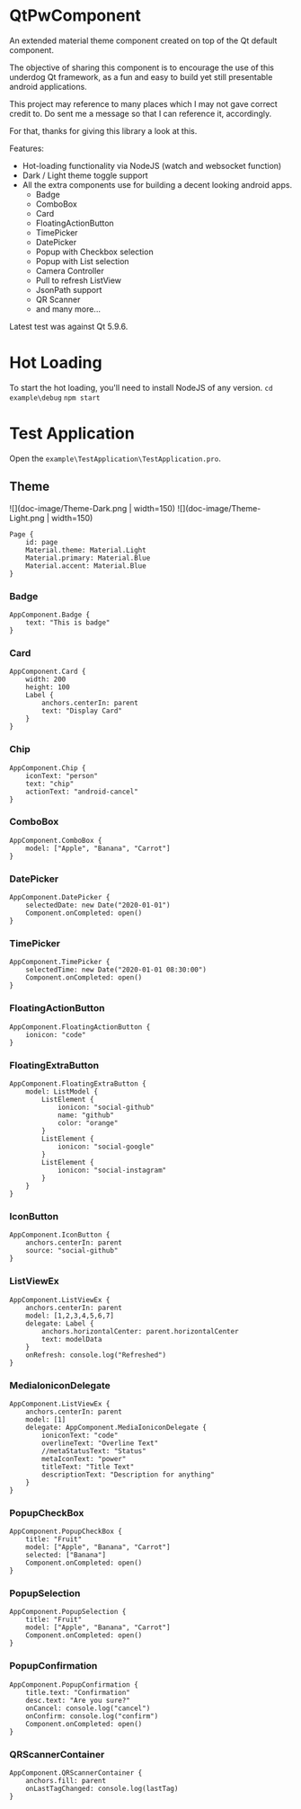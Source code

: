 # QtPwComponent

An extended material theme component created on top of the Qt default component.

The objective of sharing this component is to encourage the use of this underdog Qt framework, as a fun and easy to build yet still presentable android applications.

This project may reference to many places which I may not gave correct credit to. Do sent me a message so that I can reference it, accordingly.

For that, thanks for giving this library a look at this.

Features:
- Hot-loading functionality via NodeJS (watch and websocket function)
- Dark / Light theme toggle support
- All the extra components use for building a decent looking android apps.
  + Badge
  + ComboBox
  + Card
  + FloatingActionButton
  + TimePicker
  + DatePicker
  + Popup with Checkbox selection
  + Popup with List selection
  + Camera Controller
  + Pull to refresh ListView
  + JsonPath support
  + QR Scanner
  + and many more...

Latest test was against Qt 5.9.6.

# Hot Loading

To start the hot loading, you'll need to install NodeJS of any version.
`cd example\debug`
`npm start`

# Test Application

Open the `example\TestApplication\TestApplication.pro`.

## Theme

![](doc-image/Theme-Dark.png | width=150) ![](doc-image/Theme-Light.png | width=150)

```
Page {
    id: page
    Material.theme: Material.Light
    Material.primary: Material.Blue
    Material.accent: Material.Blue
}
```

### Badge

```
AppComponent.Badge {
    text: "This is badge"
}
```

### Card

```
AppComponent.Card {
    width: 200
    height: 100
    Label {
        anchors.centerIn: parent
        text: "Display Card"
    }
}
```

### Chip

```
AppComponent.Chip {
    iconText: "person"
    text: "chip"
    actionText: "android-cancel"
}
```

### ComboBox

```
AppComponent.ComboBox {
    model: ["Apple", "Banana", "Carrot"]
}
```

### DatePicker

```
AppComponent.DatePicker {
    selectedDate: new Date("2020-01-01")
    Component.onCompleted: open()
}
```

### TimePicker

```
AppComponent.TimePicker {
    selectedTime: new Date("2020-01-01 08:30:00")
    Component.onCompleted: open()
}
```

### FloatingActionButton

```
AppComponent.FloatingActionButton {
    ionicon: "code"
}
```

### FloatingExtraButton

```
AppComponent.FloatingExtraButton {
    model: ListModel {
        ListElement {
            ionicon: "social-github"
            name: "github"
            color: "orange"
        }
        ListElement {
            ionicon: "social-google"
        }
        ListElement {
            ionicon: "social-instagram"
        }
    }
}
```

### IconButton

```
AppComponent.IconButton {
    anchors.centerIn: parent
    source: "social-github"
}
```

### ListViewEx

```
AppComponent.ListViewEx {
    anchors.centerIn: parent
    model: [1,2,3,4,5,6,7]
    delegate: Label {
        anchors.horizontalCenter: parent.horizontalCenter
        text: modelData
    }
    onRefresh: console.log("Refreshed")
}
```

### MediaIoniconDelegate

```
AppComponent.ListViewEx {
    anchors.centerIn: parent
    model: [1]
    delegate: AppComponent.MediaIoniconDelegate {
        ioniconText: "code"
        overlineText: "Overline Text"
        //metaStatusText: "Status"
        metaIconText: "power"
        titleText: "Title Text"
        descriptionText: "Description for anything"
    }
}
```

### PopupCheckBox

```
AppComponent.PopupCheckBox {
    title: "Fruit"
    model: ["Apple", "Banana", "Carrot"]
    selected: ["Banana"]
    Component.onCompleted: open()
}
```

### PopupSelection

```
AppComponent.PopupSelection {
    title: "Fruit"
    model: ["Apple", "Banana", "Carrot"]
    Component.onCompleted: open()
}
```

### PopupConfirmation

```
AppComponent.PopupConfirmation {
    title.text: "Confirmation"
    desc.text: "Are you sure?"
    onCancel: console.log("cancel")
    onConfirm: console.log("confirm")
    Component.onCompleted: open()
}
```

### QRScannerContainer

```
AppComponent.QRScannerContainer {
    anchors.fill: parent
    onLastTagChanged: console.log(lastTag)
}
```
